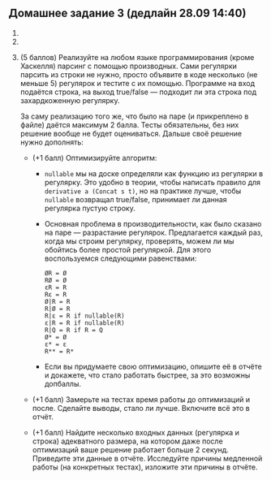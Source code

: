 ## Домашнее задание 3 (дедлайн 28.09 14:40)

1. 

2. 

3. (5 баллов) Реализуйте на любом языке программирования (кроме Хаскелля) парсинг с помощью производных. Сами регулярки парсить из строки не нужно, просто объявите в коде несколько (не меньше 5) регулярок и тестите с их помощью. Программе на вход подаётся строка, на выход true/false &mdash; подходит ли эта строка под захардкоженную регулярку.

    За саму реализацию того же, что было на паре (и прикреплено в файле) даётся максимум 2 балла. Тесты обязательны, без них решение вообще не будет оцениваться. Дальше своё решение нужно дополнять:

    * (+1 балл) Оптимизируйте алгоритм:

        * `nullable` мы на доске определяли как функцию из регулярки в регулярку. Это удобно в теории, чтобы написать правило для `derivative a (Concat s t)`, но на практике лучше, чтобы `nullable` возвращал true/false, принимает ли данная регулярка пустую строку.

        * Основная проблема в производительности, как было сказано на паре &mdash; разрастание регулярок. Предлагается каждый раз, когда мы строим регулярку, проверять, можем ли мы обойтись более простой регуляркой. Для этого воспользуемся следующими равенствами:

            ```
            ØR = Ø
            RØ = Ø
            εR = R
            Rε = R
            Ø|R = R
            R|Ø = R
            R|ε = R if nullable(R)
            ε|R = R if nullable(R)
            R|Q = R if R = Q
            Ø* = Ø
            ε* = ε
            R** = R*
            ```


        * Если вы придумаете свою оптимизацию, опишите её в отчёте и докажете, что стало работать быстрее, за это возможны допбаллы.

    * (+1 балл) Замерьте на тестах время работы до оптимизаций и после. Сделайте выводы, стало ли лучше. Включите всё это в отчёт.

    * (+1 балл) Найдите несколько входных данных (регулярка и строка) адекватного размера, на котором даже после оптимизаций ваше решение работает больше 2 секунд. Приведите эти данные в отчёте. Исследуйте причины медленной работы (на конкретных тестах), изложите эти причины в отчёте.
